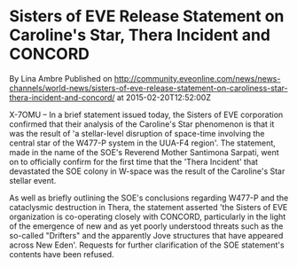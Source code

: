 # Sisters of EVE Release Statement on Caroline's Star, Thera Incident and CONCORD
By Lina Ambre
Published on http://community.eveonline.com/news/news-channels/world-news/sisters-of-eve-release-statement-on-caroliness-star-thera-incident-and-concord/ at 2015-02-20T12:52:00Z

X-7OMU – In a brief statement issued today, the Sisters of EVE corporation confirmed that their analysis of the Caroline's Star phenomenon is that it was the result of 'a stellar-level disruption of space-time involving the central star of the W477-P system in the UUA-F4 region'. The statement, made in the name of the SOE's Reverend Mother Santimona Sarpati, went on to officially confirm for the first time that the 'Thera Incident' that devastated the SOE colony in W-space was the result of the Caroline's Star stellar event.

As well as briefly outlining the SOE's conclusions regarding W477-P and the cataclysmic destruction in Thera, the statement asserted 'the Sisters of EVE organization is co-operating closely with CONCORD, particularly in the light of the emergence of new and as yet poorly understood threats such as the so-called "Drifters" and the apparently Jove structures that have appeared across New Eden'. Requests for further clarification of the SOE statement's contents have been refused.

